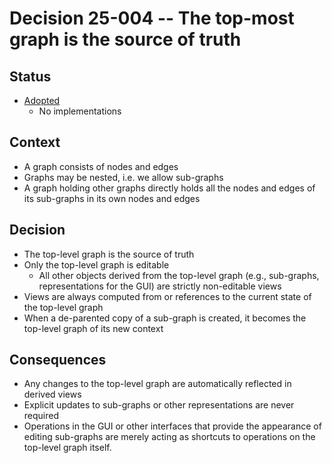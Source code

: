# Decision 25-004 -- The top-most graph is the source of truth

## Status

- [Adopted](https://github.com/JNmpi/pyiron_core/pull/74)
  - No implementations


## Context

- A graph consists of nodes and edges
- Graphs may be nested, i.e. we allow sub-graphs
- A graph holding other graphs directly holds all the nodes and edges of its sub-graphs in its own nodes and edges


## Decision

- The top-level graph is the source of truth
- Only the top-level graph is editable
  - All other objects derived from the top-level graph (e.g., sub-graphs, representations for the GUI) are strictly non-editable views
- Views are always computed from or references to the current state of the top-level graph
- When a de-parented copy of a sub-graph is created, it becomes the top-level graph of its new context

## Consequences

- Any changes to the top-level graph are automatically reflected in derived views
- Explicit updates to sub-graphs or other representations are never required
- Operations in the GUI or other interfaces that provide the appearance of editing sub-graphs are merely acting as shortcuts to operations on the top-level graph itself.